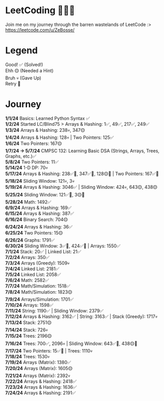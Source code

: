# LeetCoding 🧑🏻‍💻
Join me on my journey through the barren wastelands of LeetCode :>\
https://leetcode.com/u/ZeBosse/

# Legend
Good! ✅ (Solved!)\
Ehh 🟡 (Needed a Hint)\
Bruh 💀 (Gave Up)\
Retry 🔁

# Journey
**1/1/24** Basics: Learned Python Syntax ✅\
**1/2/24** Started LC/Blind75 > Arrays & Hashing: 1✅, 49✅, 217✅, 249✅\
**1/3/24** Arrays & Hashing: 238💀, 347🟡\
**1/4/24** Arrays & Hashing: 128💀 | Two Pointers: 125✅\
**1/6/24** Two Pointers: 167🟡\
**1/7/24 -> 5/7/24** CMPSC 132: Learning Basic DSA (Strings, Arrays, Trees, Graphs, etc.)✅\
**5/8/24** Two Pointers: 11✅\
**5/14/24** 1-D DP: 70💀\
**5/17/24** Arrays & Hashing: 238✅🔁, 347✅🔁, 128🟡🔁 | Two Pointers: 167✅🔁\
**5/18/24** Sliding Window: 121💀, 3💀\
**5/19/24** Arrays & Hashing: 3046✅ | Sliding Window: 424💀, 643🟡, 438🟡\
**5/25/24** Sliding Window: 121✅🔁, 3🟡🔁\
**5/28/24** Math: 1492✅\
**6/9/24** Arrays & Hashing: 169✅\
**6/15/24** Arrays & Hashing: 387✅\
**6/16/24** Binary Search: 704🟡\
**6/24/24** Arrays & Hashing: 36✅\
**6/25/24** Two Pointers: 15🟡\
**6/26/24** Graphs: 1791✅\
**6/30/24** Sliding Window: 3✅🔁, 424✅🔁 | Arrays: 1550✅\
**7/1/24** Stack: 20✅ | Linked List: 21✅\
**7/2/24** Arrays: 350✅\
**7/3/24** Arrays (Greedy): 1509💀\
**7/4/24** Linked List: 2181✅\
**7/5/24** Linked List: 2058✅\
**7/6/24** Math: 2582✅\
**7/7/24** Math/Simulation: 1518✅\
**7/8/24** Math/Simulation: 1823🟡\
**7/9/24** Arrays/Simulation: 1701✅\
**7/10/24** Arrays: 1598✅\
**7/11/24** String: 1190✅ | Sliding Window: 2379✅\
**7/12/24** Arrays & Hashing: 3162✅ | String: 3163✅ | Stack (Greedy): 1717💀\
**7/13/24** Stack: 2751🟡\
**7/14/24** Stack: 726💀\
**7/15/24** Trees: 2196🟡\
**7/16/24** Trees: 700✅, 2096💀 | Sliding Window: 643✅🔁, 438🟡🔁\
**7/17/24** Two Pointers: 15✅🔁 | Trees: 1110💀\
**7/18/24** Trees: 1530💀\
**7/19/24** Arrays (Matrix): 1380✅\
**7/20/24** Arrays (Matrix): 1605🟡\
**7/21/24** Arrays (Matrix): 2392💀\
**7/22/24** Arrays & Hashing: 2418✅\
**7/23/24** Arrays & Hashing: 1636✅\
**7/24/24** Arrays & Hashing: 2191✅

